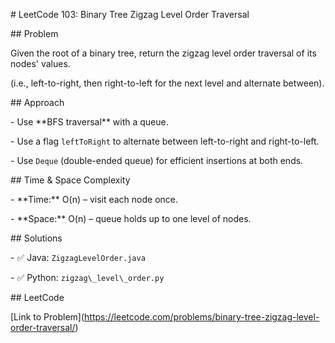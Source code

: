 \# LeetCode 103: Binary Tree Zigzag Level Order Traversal



\## Problem

Given the root of a binary tree, return the zigzag level order traversal of its nodes' values.  

(i.e., left-to-right, then right-to-left for the next level and alternate between).



\## Approach

\- Use \*\*BFS traversal\*\* with a queue.  

\- Use a flag `leftToRight` to alternate between left-to-right and right-to-left.  

\- Use `Deque` (double-ended queue) for efficient insertions at both ends.



\## Time \& Space Complexity

\- \*\*Time:\*\* O(n) – visit each node once.

\- \*\*Space:\*\* O(n) – queue holds up to one level of nodes.



\## Solutions

\- ✅ Java: `ZigzagLevelOrder.java`

\- ✅ Python: `zigzag\_level\_order.py`



\## LeetCode

\[Link to Problem](https://leetcode.com/problems/binary-tree-zigzag-level-order-traversal/)



